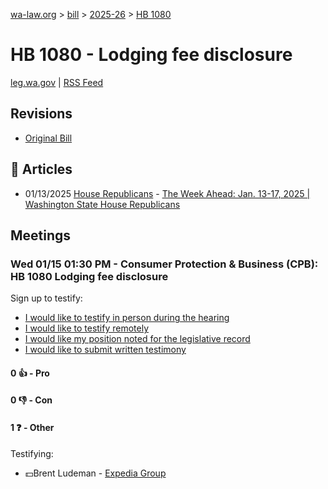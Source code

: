 [wa-law.org](/) > [bill](/bill/) > [2025-26](/bill/2025-26/) > [HB 1080](/bill/2025-26/hb/1080/)

# HB 1080 - Lodging fee disclosure
[leg.wa.gov](https://app.leg.wa.gov/billsummary?BillNumber=1080&Year=2025&Initiative=false) | [RSS Feed](./rss.xml)

## Revisions
* [Original Bill](1/)

## 📰 Articles
* 01/13/2025 [House Republicans](/org/house_republicans/) - [The Week Ahead: Jan. 13-17, 2025 | Washington State House Republicans](https://houserepublicans.wa.gov/week/the-week-ahead-jan-13-17-2025/#:~:text=HB%201080)

## Meetings
### Wed 01/15 01:30 PM - Consumer Protection & Business (CPB): HB 1080 Lodging fee disclosure
Sign up to testify:
* [I would like to testify in person during the hearing](https://app.leg.wa.gov/csi/Testifier/Add?chamber=House&mId=32417&aId=161236&caId=24641&tId=1)
* [I would like to testify remotely](https://app.leg.wa.gov/csi/Testifier/Add?chamber=House&mId=32417&aId=161236&caId=24641&tId=2)
* [I would like my position noted for the legislative record](https://app.leg.wa.gov/csi/Testifier/Add?chamber=House&mId=32417&aId=161236&caId=24641&tId=3)
* [I would like to submit written testimony](https://app.leg.wa.gov/csi/Testifier/Add?chamber=House&mId=32417&aId=161236&caId=24641&tId=4)

#### 0 👍 - Pro

#### 0 👎 - Con

#### 1 ❓ - Other
Testifying:
* 💵Brent Ludeman - [Expedia Group](/org/expedia_group/)
